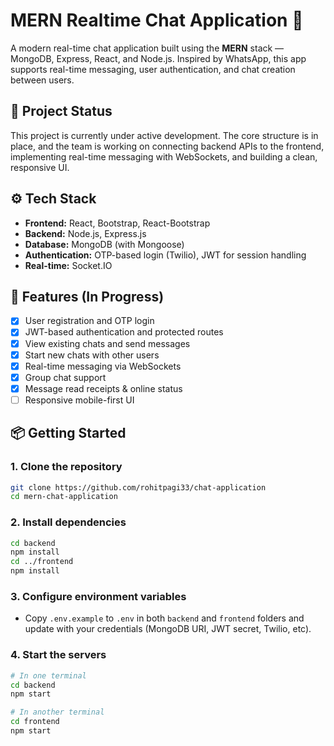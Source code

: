 # MERN Realtime Chat Application 💬

A modern real-time chat application built using the **MERN** stack — MongoDB, Express, React, and Node.js. Inspired by WhatsApp, this app supports real-time messaging, user authentication, and chat creation between users.

## 🚧 Project Status

This project is currently under active development. The core structure is in place, and the team is working on connecting backend APIs to the frontend, implementing real-time messaging with WebSockets, and building a clean, responsive UI.

## ⚙️ Tech Stack

- **Frontend:** React, Bootstrap, React-Bootstrap
- **Backend:** Node.js, Express.js
- **Database:** MongoDB (with Mongoose)
- **Authentication:** OTP-based login (Twilio), JWT for session handling
- **Real-time:** Socket.IO

## 📁 Features (In Progress)

- [x] User registration and OTP login
- [x] JWT-based authentication and protected routes
- [x] View existing chats and send messages
- [x] Start new chats with other users
- [x] Real-time messaging via WebSockets
- [x] Group chat support
- [x] Message read receipts & online status
- [ ] Responsive mobile-first UI

## 📦 Getting Started

### 1. Clone the repository

```bash
git clone https://github.com/rohitpagi33/chat-application
cd mern-chat-application
```

### 2. Install dependencies

```bash
cd backend
npm install
cd ../frontend
npm install
```

### 3. Configure environment variables

- Copy `.env.example` to `.env` in both `backend` and `frontend` folders and update with your credentials (MongoDB URI, JWT secret, Twilio, etc).

### 4. Start the servers

```bash
# In one terminal
cd backend
npm start

# In another terminal
cd frontend
npm start
```